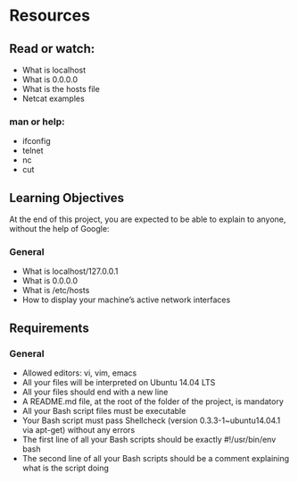 # Resources
## Read or watch:

* What is localhost
* What is 0.0.0.0
* What is the hosts file
* Netcat examples
### man or help:

* ifconfig
* telnet
* nc
* cut
## Learning Objectives
At the end of this project, you are expected to be able to explain to anyone, without the help of Google:

### General
* What is localhost/127.0.0.1
* What is 0.0.0.0
* What is /etc/hosts
* How to display your machine’s active network interfaces
## Requirements
### General
* Allowed editors: vi, vim, emacs
* All your files will be interpreted on Ubuntu 14.04 LTS
* All your files should end with a new line
* A README.md file, at the root of the folder of the project, is mandatory
* All your Bash script files must be executable
* Your Bash script must pass Shellcheck (version 0.3.3-1~ubuntu14.04.1 via apt-get) without any errors
* The first line of all your Bash scripts should be exactly #!/usr/bin/env bash
* The second line of all your Bash scripts should be a comment explaining what is the script doing